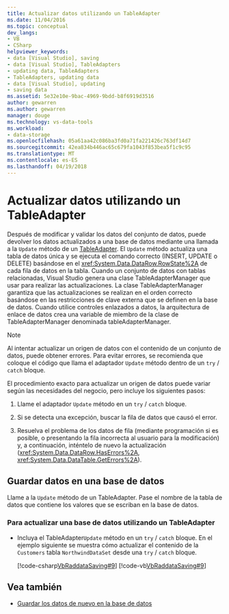 ```yaml
---
title: Actualizar datos utilizando un TableAdapter
ms.date: 11/04/2016
ms.topic: conceptual
dev_langs:
- VB
- CSharp
helpviewer_keywords:
- data [Visual Studio], saving
- data [Visual Studio], TableAdapters
- updating data, TableAdapters
- TableAdapters, updating data
- data [Visual Studio], updating
- saving data
ms.assetid: 5e32e10e-9bac-4969-9bdd-b8f6919d3516
author: gewarren
ms.author: gewarren
manager: douge
ms.technology: vs-data-tools
ms.workload:
- data-storage
ms.openlocfilehash: 05a61aa42c086ba3fd0a71fa221426c763df14d7
ms.sourcegitcommit: 42ea834b446ac65c679fa1043f853bea5f1c9c95
ms.translationtype: MT
ms.contentlocale: es-ES
ms.lasthandoff: 04/19/2018
---
```

# <a name="update-data-by-using-a-tableadapter"></a>Actualizar datos utilizando un TableAdapter

Después de modificar y validar los datos del conjunto de datos, puede devolver los datos actualizados a una base de datos mediante una llamada a la `Update` método de un [TableAdapter](../data-tools/create-and-configure-tableadapters.md). El `Update` método actualiza una tabla de datos única y se ejecuta el comando correcto (INSERT, UPDATE o DELETE) basándose en el <xref:System.Data.DataRow.RowState%2A> de cada fila de datos en la tabla. Cuando un conjunto de datos con tablas relacionadas, Visual Studio genera una clase TableAdapterManager que usar para realizar las actualizaciones. La clase TableAdapterManager garantiza que las actualizaciones se realizan en el orden correcto basándose en las restricciones de clave externa que se definen en la base de datos. Cuando utilice controles enlazados a datos, la arquitectura de enlace de datos crea una variable de miembro de la clase de TableAdapterManager denominada tableAdapterManager.

> [!NOTE]
> Al intentar actualizar un origen de datos con el contenido de un conjunto de datos, puede obtener errores. Para evitar errores, se recomienda que coloque el código que llama el adaptador `Update` método dentro de un `try` / `catch` bloque.

 El procedimiento exacto para actualizar un origen de datos puede variar según las necesidades del negocio, pero incluye los siguientes pasos:

1.  Llame el adaptador `Update` método en un `try` / `catch` bloque.

2.  Si se detecta una excepción, buscar la fila de datos que causó el error.

3.  Resuelva el problema de los datos de fila (mediante programación si es posible, o presentando la fila incorrecta al usuario para la modificación) y, a continuación, inténtelo de nuevo la actualización (<xref:System.Data.DataRow.HasErrors%2A>, <xref:System.Data.DataTable.GetErrors%2A>).

## <a name="save-data-to-a-database"></a>Guardar datos en una base de datos

Llame a la `Update` método de un TableAdapter. Pase el nombre de la tabla de datos que contiene los valores que se escriban en la base de datos.

### <a name="to-update-a-database-by-using-a-tableadapter"></a>Para actualizar una base de datos utilizando un TableAdapter

-   Incluya el TableAdapter`Update` método en un `try` / `catch` bloque. En el ejemplo siguiente se muestra cómo actualizar el contenido de la `Customers` tabla `NorthwindDataSet` desde una `try` / `catch` bloque.

     [!code-csharp[VbRaddataSaving#9](../data-tools/codesnippet/CSharp/update-data-by-using-a-tableadapter_1.cs)]
     [!code-vb[VbRaddataSaving#9](../data-tools/codesnippet/VisualBasic/update-data-by-using-a-tableadapter_1.vb)]

## <a name="see-also"></a>Vea también

- [Guardar los datos de nuevo en la base de datos](../data-tools/save-data-back-to-the-database.md)